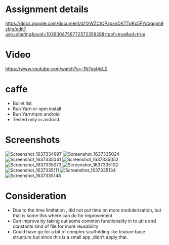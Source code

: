 # Assignment details
https://docs.google.com/document/d/1zWZCtOPapxnDKTTqKx5FYdqqqjm9zblg/edit?usp=sharing&ouid=103630475677257235828&rtpof=true&sd=true

# Video
https://www.youtube.com/watch?v=-1NTest4d_0

# caffe
* Bullet list
* Run Yarn or npm install
* Run Yarn/npm android
* Tested only in android.

# Screenshots
![Screenshot_1637334997](https://user-images.githubusercontent.com/12965257/142646284-d0fdf608-8d23-44c0-818e-05beca000cdf.png)
![Screenshot_1637335024](https://user-images.githubusercontent.com/12965257/142646432-065427fa-67e8-478b-9da4-6ce0ddc22d53.png)
![Screenshot_1637335041](https://user-images.githubusercontent.com/12965257/142646433-a01f177c-2df7-41f1-a354-bdc65820c348.png)
![Screenshot_1637335052](https://user-images.githubusercontent.com/12965257/142646443-99ad9fea-cf2e-412f-b957-db18d454d4bd.png)
![Screenshot_1637335073](https://user-images.githubusercontent.com/12965257/142646481-e79f86b4-5e3f-4e5d-a548-dfbbfceb1f95.png)
![Screenshot_1637335102](https://user-images.githubusercontent.com/12965257/142646573-0355fa55-7164-4884-ae65-349c37e4bb2f.png)
![Screenshot_1637335111](https://user-images.githubusercontent.com/12965257/142646601-a32f8229-385b-4e94-a418-5e160e4026f2.png)
![Screenshot_1637335134](https://user-images.githubusercontent.com/12965257/142646685-48034232-cb05-4b78-a2a9-b4f86c15fcdf.png)
![Screenshot_1637335148](https://user-images.githubusercontent.com/12965257/142646721-e4166384-ab95-4b5d-8c95-d088f28c6590.png)


# Consideration
* Due to the time limitation , did not put time on more modulerization, but that is some this where can do for improvement
* Can improve by taking out some common functionality in to utils and constants kind of file for more reusability
* Could have go for a bit of complex scaffolding like feature base structure but since this is a small app ,didn’t apply that. 

